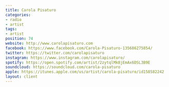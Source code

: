 ```yaml
---
title: Carola Pisaturo
categories:
- radio
- artist
tags:
- artist
position: 74
website: http://www.carolapisaturo.com
facebook: https://www.facebook.com/Carola-Pisaturo-135686275854/
twitter: https://twitter.com/carolapisaturo
instagram: https://www.instagram.com/carolapisaturo/
spotify: https://open.spotify.com/artist/2zytqlMk8jEmAx6DSL3B9E
soundcloud: https://soundcloud.com/carola-pisaturo
apple: https://itunes.apple.com/us/artist/carola-pisaturo/id158582242
layout: client
---
```


